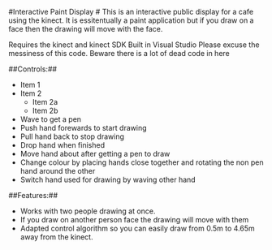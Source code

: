 #Interactive Paint Display #
This is an interactive public display for a cafe using the kinect. It is essitentually a paint application but 
if you draw on a face then the drawing will move with the face.

Requires the kinect and kinect SDK
Built in Visual Studio
Please excuse the messiness of this code. Beware there is a lot of dead code in here

##Controls:##
* Item 1
* Item 2
  * Item 2a
  * Item 2b
* Wave to get a pen
* Push hand forewards to start drawing
* Pull hand back to stop drawing
* Drop hand when finished
* Move hand about after getting a pen to draw
* Change colour by placing hands close together and rotating the non pen hand around the other
* Switch hand used for drawing by waving other hand

##Features:##
* Works with two people drawing at once.
* If you draw on another person face the drawing will move with them
* Adapted control algorithm so you can easily draw from 0.5m to 4.65m away from the kinect.
